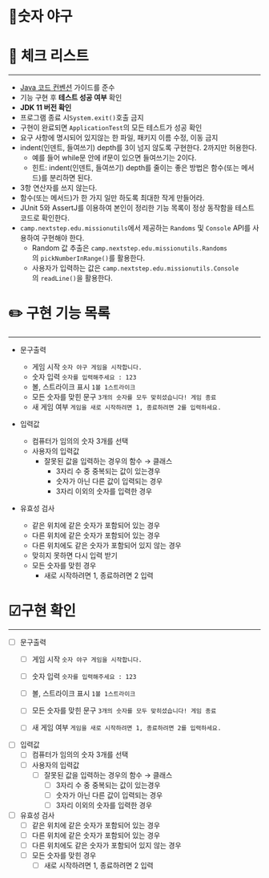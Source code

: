 # 🚀숫자 야구

# 🚨 체크 리스트

---

- [Java 코드 컨벤션](https://github.com/woowacourse/woowacourse-docs/tree/master/styleguide/java) 가이드를 준수
- 기능 구현 후 **테스트 성공 여부** 확인
- **JDK 11 버전 확인**
- 프로그램 종료 시`System.exit()`호출 금지
- 구현이 완료되면 `ApplicationTest`의 모든 테스트가 성공 확인
- 요구 사항에 명시되어 있지않는 한 파일, 패키지 이름 수정, 이동 금지
- indent(인덴트, 들여쓰기) depth를 3이 넘지 않도록 구현한다. 2까지만 허용한다.
    - 예를 들어 while문 안에 if문이 있으면 들여쓰기는 2이다.
    - 힌트: indent(인덴트, 들여쓰기) depth를 줄이는 좋은 방법은 함수(또는 메서드)를 분리하면 된다.
- 3항 연산자를 쓰지 않는다.
- 함수(또는 메서드)가 한 가지 일만 하도록 최대한 작게 만들어라.
- JUnit 5와 AssertJ를 이용하여 본인이 정리한 기능 목록이 정상 동작함을 테스트 코드로 확인한다.
- `camp.nextstep.edu.missionutils`에서 제공하는 `Randoms` 및 `Console` API를 사용하여 구현해야 한다.
    - Random 값 추출은 `camp.nextstep.edu.missionutils.Randoms`의 `pickNumberInRange()`를 활용한다.
    - 사용자가 입력하는 값은 `camp.nextstep.edu.missionutils.Console`의 `readLine()`을 활용한다.
    

# ✏️ 구현 기능 목록

---

- 문구출력
    - 게임 시작 `숫자 야구 게임을 시작합니다.`
    - 숫자 입력 `숫자를 입력해주세요 : 123`
    - 볼, 스트라이크 표시 `1볼 1스트라이크`
    - 모든 숫자를 맞힌 문구 `3개의 숫자를 모두 맞히셨습니다! 게임 종료`
    - 새 게임 여부 `게임을 새로 시작하려면 1, 종료하려면 2를 입력하세요.`

- 입력값
    - 컴퓨터가 임의의 숫자 3개를 선택
    - 사용자의 입력값
        - 잘못된 값을 입력하는 경우의 함수 → 클래스
            - 3자리 수 중 중복되는 값이 있는경우
            - 숫자가 아닌 다른 값이 입력되는 경우
            - 3자리 이외의 숫자를 입력한 경우
- 유효성 검사
    - 같은 위치에 같은 숫자가 포함되어 있는 경우
    - 다른 위치에 같은 숫자가 포함되어 있는 경우
    - 다른 위치에도 같은 숫자가 포함되어 있지 않는 경우
    - 맞히지 못하면 다시 입력 받기
    - 모든 숫자를 맞힌 경우
        - 새로 시작하려면 1, 종료하려면 2 입력

# ☑구현 확인

---

- [ ]  문구출력
    - [ ]  게임 시작 `숫자 야구 게임을 시작합니다.`
    - [ ]  숫자 입력 `숫자를 입력해주세요 : 123`
    - [ ]  볼, 스트라이크 표시 `1볼 1스트라이크`
    - [ ]  모든 숫자를 맞힌 문구 `3개의 숫자를 모두 맞히셨습니다! 게임 종료`
    - [ ]  새 게임 여부 `게임을 새로 시작하려면 1, 종료하려면 2를 입력하세요.`
    

- [ ]  입력값
    - [ ]  컴퓨터가 임의의 숫자 3개를 선택
    - [ ]  사용자의 입력값
        - [ ]  잘못된 값을 입력하는 경우의 함수 → 클래스
            - [ ]  3자리 수 중 중복되는 값이 있는경우
            - [ ]  숫자가 아닌 다른 값이 입력되는 경우
            - [ ]  3자리 이외의 숫자를 입력한 경우
- [ ]  유효성 검사
    - [ ]  같은 위치에 같은 숫자가 포함되어 있는 경우
    - [ ]  다른 위치에 같은 숫자가 포함되어 있는 경우
    - [ ]  다른 위치에도 같은 숫자가 포함되어 있지 않는 경우
    - [ ]  모든 숫자를 맞힌 경우
        - [ ]  새로 시작하려면 1, 종료하려면 2 입력